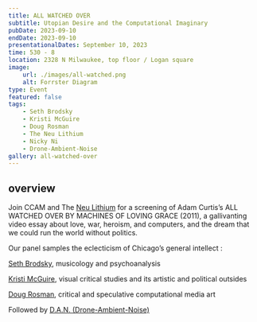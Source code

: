```yaml
---
title: ALL WATCHED OVER
subtitle: Utopian Desire and the Computational Imaginary
pubDate: 2023-09-10
endDate: 2023-09-10
presentationalDates: September 10, 2023
time: 530 - 8
location: 2328 N Milwaukee, top floor / Logan square
image:
    url: ./images/all-watched.png
    alt: Forrster Diagram
type: Event
featured: false
tags:
    - Seth Brodsky
    - Kristi McGuire
    - Doug Rosman
    - The Neu Lithium
    - Nicky Ni
    - Drone-Ambient-Noise
gallery: all-watched-over
---
```


## overview

Join CCAM and The [Neu Lithium](https://lithium.gallery/) for a screening of Adam Curtis’s ALL WATCHED OVER BY MACHINES OF LOVING GRACE (2011), a gallivanting video essay about love, war, heroism, and computers, and the dream that we could run the world without politics.

Our panel samples the eclecticism of Chicago’s general intellect :

[Seth Brodsky](https://music.uchicago.edu/people/seth-brodsky), musicology and psychoanalysis

[Kristi McGuire](https://falseflags.institute/about/), visual critical studies and its artistic and political outsides

[Doug Rosman](https://dougrosman.com/), critical and speculative computational media art

Followed by [D.A.N. (Drone-Ambient-Noise)](https://droneambientnoise.live/)
